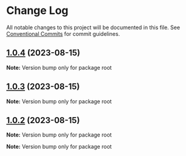 # Change Log

All notable changes to this project will be documented in this file.
See [Conventional Commits](https://conventionalcommits.org) for commit guidelines.

## [1.0.4](https://github.com/xyclr/echo-lion/compare/v1.0.3...v1.0.4) (2023-08-15)

**Note:** Version bump only for package root





## [1.0.3](https://gitee.com/xyclr/echo-lion/compare/v1.0.2...v1.0.3) (2023-08-15)

**Note:** Version bump only for package root





## [1.0.2](https://gitee.com/xyclr/echo-lion/compare/v1.0.1...v1.0.2) (2023-08-15)

**Note:** Version bump only for package root







**Note:** Version bump only for package root
